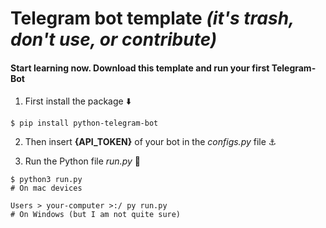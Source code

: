# Telegram bot template <i>(it's trash, don't use, or contribute)</i>
#### Start learning now. Download this template and run your first Telegram-Bot

1. First install the package ⬇️
```
$ pip install python-telegram-bot
```

2. Then insert **{API_TOKEN}** of your bot in the *configs.py* file ⚓


3. Run the Python file *run.py* 🚀
```
$ python3 run.py
# On mac devices

Users > your-computer >:/ py run.py
# On Windows (but I am not quite sure)
```
